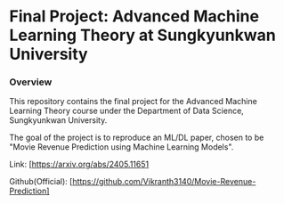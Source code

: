 # Final Project: Advanced Machine Learning Theory at Sungkyunkwan University   
   
### Overview   
This repository contains the final project for the Advanced Machine Learning Theory course under the Department of Data Science, Sungkyunkwan University.

The goal of the project is to reproduce an ML/DL paper, chosen to be "Movie Revenue Prediction using Machine Learning Models".

Link: [https://arxiv.org/abs/2405.11651

Github(Official): [https://github.com/Vikranth3140/Movie-Revenue-Prediction]

